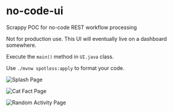 # no-code-ui
Scrappy POC for no-code REST workflow processing

Not for production use.  This UI will eventually live on a dashboard somewhere.

Execute the `main()` method in `UI.java` class.

Use `./mvnw spotless:apply` to format your code.

![Splash Page](https://github.com/dbwiddis/no-code-ui/assets/9291703/217cfd4f-23ba-42ed-802f-749bc2d94e50)

![Cat Fact Page](https://github.com/dbwiddis/no-code-ui/assets/9291703/d0da8d48-3fef-4c54-b251-3cff0337d90d)

![Random Activity Page](https://github.com/dbwiddis/no-code-ui/assets/9291703/4d76b601-9e0e-4317-b911-16eb556ec428)
